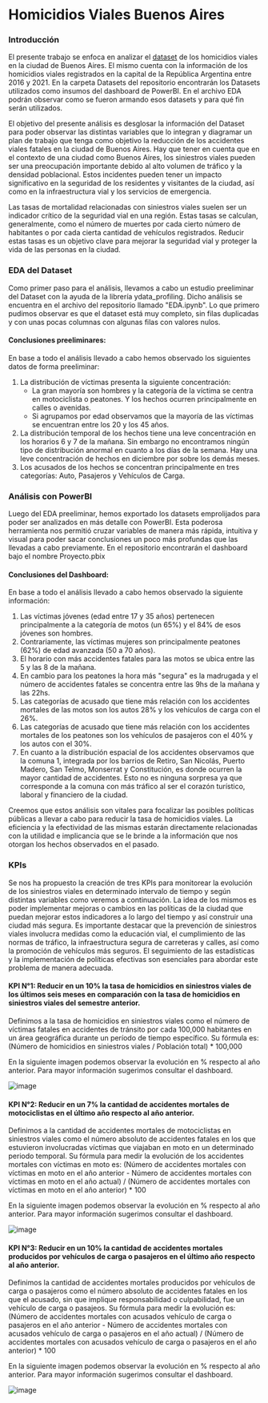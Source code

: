 # Homicidios Viales Buenos Aires
### Introducción
El presente trabajo se enfoca en analizar el [dataset](https://docs.google.com/spreadsheets/d/1nq00jGIZHQ1RLSET43zKnUsMsoFb-pBg/edit#gid=1625530738) de los homicidios viales en la ciudad de Buenos Aires. El mismo cuenta con la información de los homicidios viales registrados en la capital de la República Argentina entre 2016 y 2021. En la carpeta Datasets del repositorio encontrarán los Datasets utilizados como insumos del dashboard de PowerBI. En el archivo EDA podrán observar como se fueron armando esos datasets y para qué fin serán utilizados. 

El objetivo del presente análisis es desglosar la información del Dataset para poder observar las distintas variables que lo integran y diagramar un plan de trabajo que tenga como objetivo la reducción de los accidentes viales fatales en la ciudad de Buenos Aires. Hay que tener en cuenta que en el contexto de una ciudad como Buenos Aires, los siniestros viales pueden ser una preocupación importante debido al alto volumen de tráfico y la densidad poblacional. Estos incidentes pueden tener un impacto significativo en la seguridad de los residentes y visitantes de la ciudad, así como en la infraestructura vial y los servicios de emergencia.

Las tasas de mortalidad relacionadas con siniestros viales suelen ser un indicador crítico de la seguridad vial en una región. Estas tasas se calculan, generalmente, como el número de muertes por cada cierto número de habitantes o por cada cierta cantidad de vehículos registrados. Reducir estas tasas es un objetivo clave para mejorar la seguridad vial y proteger la vida de las personas en la ciudad.

### EDA del Dataset
Como primer paso para el análisis, llevamos a cabo un estudio preeliminar del Dataset con la ayuda de la librería ydata_profiling. Dicho análisis se encuentra en el archivo del repositorio llamado "EDA.ipynb". Lo que primero pudimos observar es que el dataset está muy completo, sin filas duplicadas y con unas pocas columnas con algunas filas con valores nulos. 

#### Conclusiones preeliminares:

En base a todo el análisis llevado a cabo hemos observado los siguientes datos de forma preeliminar: 
1. La distribución de víctimas presenta la siguiente concentración:
    * La gran mayoría son hombres y la categoría de la víctima se centra en motociclista o peatones. Y los hechos ocurren principalmente en calles o avenidas. 
    * Si agrupamos por edad observamos que la mayoría de las víctimas se encuentran entre los 20 y los 45 años. 
2. La distribución temporal de los hechos tiene una leve concentración en los horarios 6 y 7 de la mañana. Sin embargo no encontramos ningún tipo de distribución anormal en cuanto a los días de la semana. Hay una leve concentración de hechos en diciembre por sobre los demás meses. 
3. Los acusados de los hechos se concentran principalmente en tres categorías: Auto, Pasajeros y Vehículos de Carga.

### Análisis con PowerBI

Luego del EDA preeliminar, hemos exportado los datasets emprolijados para poder ser analizados en más detalle con PowerBI. Esta poderosa herramienta nos permitió cruzar variables de manera más rápida, intuitiva y visual para poder sacar conclusiones un poco más profundas que las llevadas a cabo previamente. En el repositorio encontrarán el dashboard bajo el nombre Proyecto.pbix 

#### Conclusiones del Dashboard:
En base a todo el análisis llevado a cabo hemos observado la siguiente información: 
1. Las víctimas jóvenes (edad entre 17 y 35 años) pertenecen principalmente a la categoría de motos (un 65%) y el 84% de esos jóvenes son hombres.
2. Contrariamente, las víctimas mujeres son principalmente peatones (62%) de edad avanzada (50 a 70 años).
3. El horario con más accidentes fatales para las motos se ubica entre las 5 y las 8 de la mañana.
4. En cambio para los peatones la hora más "segura" es la madrugada y el número de accidentes fatales se concentra entre las 9hs de la mañana y las 22hs.
5. Las categorías de acusado que tiene más relación con los accidentes mortales de las motos son los autos 28% y los vehículos de carga con el 26%.
6. Las categorías de acusado que tiene más relación con los accidentes mortales de los peatones son los vehículos de pasajeros con el  40% y los autos con el 30%.
7. En cuanto a la distribución espacial de los accidentes observamos que la comuna 1, integrada por los barrios de Retiro, San Nicolás, Puerto Madero, San Telmo, Monserrat y Constitución, es donde ocurren la mayor cantidad de accidentes. Esto no es ninguna sorpresa ya que corresponde a la comuna con más tráfico al ser el corazón turístico, laboral y financiero de la ciudad.

Creemos que estos análisis son vitales para focalizar las posibles políticas públicas a llevar a cabo para reducir la tasa de homicidios viales. La eficiencia y la efectividad de las mismas estarán directamente relacionadas con la utilidad e implicancia que se le brinde a la información que nos otorgan los hechos observados en el pasado. 

### KPIs
Se nos ha propuesto la creación de tres KPIs para monitorear la evolución de los siniestros viales en determinado intervalo de tiempo y según distintas variables como veremos a continuación. La idea de los mismos es poder implementar mejoras o cambios en las políticas de la ciudad que puedan mejorar estos indicadores a lo largo del tiempo y así construir una ciudad más segura. Es importante destacar que la prevención de siniestros viales involucra medidas como la educación vial, el cumplimiento de las normas de tráfico, la infraestructura segura de carreteras y calles, así como la promoción de vehículos más seguros. El seguimiento de las estadísticas y la implementación de políticas efectivas son esenciales para abordar este problema de manera adecuada.

#### KPI N°1: Reducir en un 10% la tasa de homicidios en siniestros viales de los últimos seis meses en comparación con la tasa de homicidios en siniestros viales del semestre anterior.

Definimos a la tasa de homicidios en siniestros viales como el número de víctimas fatales en accidentes de tránsito por cada 100,000 habitantes en un área geográfica durante un período de tiempo específico. Su fórmula es: (Número de homicidios en siniestros viales / Población total) * 100,000

En la siguiente imagen podemos observar la evolución en % respecto al año anterior. Para mayor información sugerimos consultar el dashboard. 

![image](https://github.com/LucaTraversa17/HomicidiosVialesBuenosAires/assets/88990751/35322779-26ff-463d-bc66-5d2e84f3f970)


#### KPI N°2: Reducir en un 7% la cantidad de accidentes mortales de motociclistas en el último año respecto al año anterior.

Definimos a la cantidad de accidentes mortales de motociclistas en siniestros viales como el número absoluto de accidentes fatales en los que estuvieron involucradas víctimas que viajaban en moto en un determinado periodo temporal. Su fórmula para medir la evolución de los accidentes mortales con víctimas en moto es: (Número de accidentes mortales con víctimas en moto en el año anterior - Número de accidentes mortales con víctimas en moto en el año actual) / (Número de accidentes mortales con víctimas en moto en el año anterior) * 100

En la siguiente imagen podemos observar la evolución en % respecto al año anterior. Para mayor información sugerimos consultar el dashboard. 

![image](https://github.com/LucaTraversa17/HomicidiosVialesBuenosAires/assets/88990751/b7f88ea3-fd1b-401a-999f-55abdc37d94f)


#### KPI N°3: Reducir en un 10% la cantidad de accidentes mortales producidos por vehículos de carga o pasajeros en el último año respecto al año anterior.

Definimos la cantidad de accidentes mortales producidos por vehículos de carga o pasajeros como el número absoluto de accidentes fatales en los que el acusado, sin que implique responsabilidad o culpabilidad, fue un vehículo de carga o pasajeos. Su fórmula para medir la evolución es: (Número de accidentes mortales con acusados vehículo de carga o pasajeros en el año anterior - Número de accidentes mortales con acusados vehículo de carga o pasajeros en el año actual) / (Número de accidentes mortales con acusados vehículo de carga o pasajeros en el año anterior) * 100

En la siguiente imagen podemos observar la evolución en % respecto al año anterior. Para mayor información sugerimos consultar el dashboard. 

![image](https://github.com/LucaTraversa17/HomicidiosVialesBuenosAires/assets/88990751/e0649a7c-45c8-4a0e-ab32-0cf9b08f0c3a)


